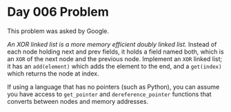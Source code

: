 # Day 006 Problem

This problem was asked by Google.

*An XOR linked list is a more memory efficient doubly linked list.* Instead of each node holding next and prev fields, it 
holds a field named both, which is an `XOR` of the next node and the previous node. Implement an `XOR` linked list; it 
has an `add(element)` which adds the element to the end, and a `get(index)` which returns the node at index.

If using a language that has no pointers (such as Python), you can assume you have access to `get_pointer` and 
`dereference_pointer` functions that converts between nodes and memory addresses.